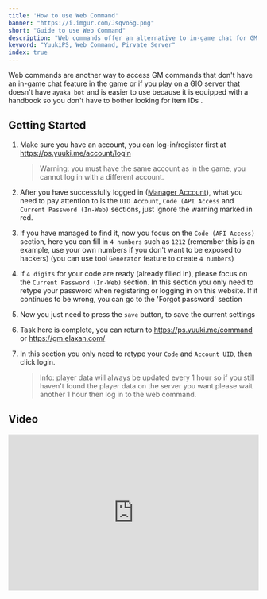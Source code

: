 ```yaml
---
title: 'How to use Web Command'
banner: "https://i.imgur.com/Jsqvo5g.png"
short: "Guide to use Web Command"
description: "Web commands offer an alternative to in-game chat for GM commands. Ideal for GIO servers lacking the 'ayaka bot,' it's user-friendly with a built-in handbook, eliminating the need to search for item IDs."
keyword: "YuukiPS, Web Command, Pirvate Server"
index: true
---
```


Web commands are another way to access GM commands that don't have an in-game chat feature in the game or if you play on a GIO server that doesn't have `ayaka bot` and is easier to use because it is equipped with a handbook so you don't have to bother looking for item IDs .

## Getting Started

1. Make sure you have an account, you can log-in/register first at https://ps.yuuki.me/account/login 

   > Warning: you must have the same account as in the game, you cannot log in with a different account.

2. After you have successfully logged in ([Manager Account](https://ps.yuuki.me/account/home)), what you need to pay attention to is the `UID Account`, `Code (API Access` and `Current Password (In-Web)` sections, just ignore the warning marked in red.

3. If you have managed to find it, now you focus on the `Code (API Access)` section, here you can fill in `4 numbers` such as `1212` (remember this is an example, use your own numbers if you don't want to be exposed to hackers) (you can use tool `Generator` feature to create `4 numbers`)

4. If `4 digits` for your code are ready (already filled in), please focus on the `Current Password (In-Web)` section. In this section you only need to retype your password when registering or logging in on this website. If it continues to be wrong, you can go to the 'Forgot password' section

5. Now you just need to press the `save` button, to save the current settings

6. Task here is complete, you can return to https://ps.yuuki.me/command or https://gm.elaxan.com/

7. In this section you only need to retype your `Code` and `Account UID`, then click login.

   > Info: player data will always be updated every 1 hour so if you still haven't found the player data on the server you want please wait another 1 hour then log in to the web command.

## Video

<iframe width="100%" height="315" src="https://www.youtube.com/embed/s75IVOafyBA" title="The Simple Way to use Command Web" frameborder="0" allow="accelerometer; autoplay; clipboard-write; encrypted-media; gyroscope; picture-in-picture; web-share" allowfullscreen></iframe>